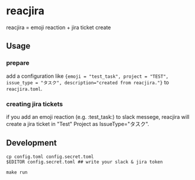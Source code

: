 # reacjira

reacjira = emoji reaction + jira ticket create

## Usage

### prepare

add a configuration like `{emoji = "test_task", project = "TEST", issue_type = "タスク", description="created from reacjira."}` to `reacjira.toml`.

### creating jira tickets

if you add an emoji reaction (e.g. :test_task:) to slack messege, reacjira will create a jira ticket in "Test" Project as IssueType="タスク".

## Development

```
cp config.toml config.secret.toml
$EDITOR config.secret.toml ## write your slack & jira token

make run
```
